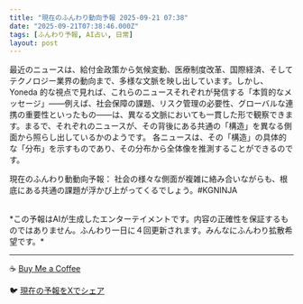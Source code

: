 ```yaml
---
title: "現在のふんわり動向予報 2025-09-21 07:38"
date: "2025-09-21T07:38:46.000Z"
tags: [ふんわり予報, AI占い, 日常]
layout: post
---
```


最近のニュースは、給付金政策から気候変動、医療制度改革、国際経済、そしてテクノロジー業界の動向まで、多様な文脈を映し出しています。しかし、Yoneda 的な視点で見れば、これらのニュースそれぞれが発信する「本質的なメッセージ」——例えば、社会保障の課題、リスク管理の必要性、グローバルな連携の重要性といったもの——は、異なる文脈においても一貫した形で観察できます。まるで、それぞれのニュースが、その背後にある共通の「構造」を異なる側面から照らし出しているかのようです。  各ニュースは、その「構造」の具体的な「分布」を示すものであり、その分布から全体像を推測することができるのです。


現在のふんわり動動向予報：
社会の様々な側面が複雑に絡み合いながらも、根底にある共通の課題が浮かび上がってくるでしょう。#KGNINJA

<br>
*この予報はAIが生成したエンターテイメントです。内容の正確性を保証するものではありません。ふんわり一日に４回更新されます。みんなにふんわり拡散希望です。*

---
☕️ [Buy Me a Coffee](https://www.buymeacoffee.com/kgninja)

🐦 [現在の予報をXでシェア](https://twitter.com/intent/tweet?text=%E7%8F%BE%E5%9C%A8%E3%81%AE%E3%81%B5%E3%82%93%E3%82%8F%E3%82%8A%E4%BA%88%E5%A0%B1%3A%20%E3%80%8C%E6%9C%80%E8%BF%91%E3%81%AE%E3%83%8B%E3%83%A5%E3%83%BC%E3%82%B9%E3%81%AF%E3%80%81%E7%B5%A6%E4%BB%98%E9%87%91%E6%94%BF%E7%AD%96%E3%81%8B%E3%82%89%E6%B0%97%E5%80%99%E5%A4%89%E5%8B%95%E3%80%81%E5%8C%BB%E7%99%82%E5%88%B6%E5%BA%A6%E6%94%B9%E9%9D%A9%E3%80%81%E5%9B%BD%E9%9A%9B%E7%B5%8C%E6%B8%88%E3%80%81%E3%81%9D%E3%81%97%E3%81%A6%E3%83%86%E3%82%AF%E3%83%8E%E3%83%AD%E3%82%B8%E3%83%BC%E6%A5%AD%E7%95%8C%E3%81%AE%E5%8B%95%E5%90%91%E3%81%BE%E3%81%A7%E3%80%81%E5%A4%9A%E6%A7%98%E3%81%AA%E6%96%87%E8%84%88%E3%82%92%E6%98%A0%E3%81%97%E5%87%BA%E3%81%97%E3%81%A6%E3%81%84%E3%81%BE%E3%81%99%E3%80%82%E3%80%8D%23KGNINJA%20%E7%B6%9A%E3%81%8D%E3%81%AF%E3%83%96%E3%83%AD%E3%82%B0%E3%81%A7%EF%BC%81%F0%9F%91%87&url=https%3A%2F%2Fkg-ninja.github.io%2FFunwariyoso%2F)
